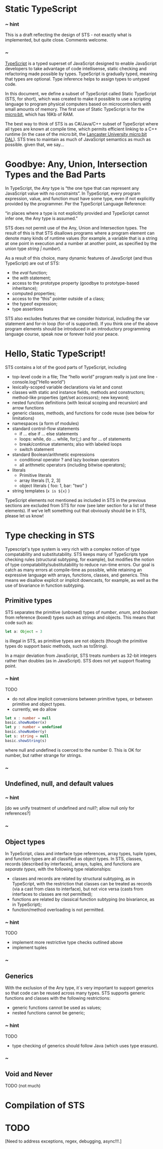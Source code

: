 # Static TypeScript

### ~ hint

This is a draft reflecting the design of STS - not exactly what is implemented, but quite close.
Comments welcome. 

### ~ 

[TypeScript](http://typescriptlang.org) is a typed superset of JavaScript designed to enable JavaScript developers 
to take advantage of code intellisense,
static checking and refactoring made possible by types.  TypeScript is gradually typed, meaning that types are optional. 
Type inference helps to assign types to untyped code.

In this document, we define a subset of TypeScript called Static TypeScript (STS, for short), 
which was created to make it possible to use a scripting language to program physical computers
based on microcontrollers with small amounts of memory. The first use of Static TypeScript is for
the [micro:bit](http://microbit.org), which has 16Kb of RAM.

The best way to think of STS is as C#/Java/C++ subset of TypeScript where all types 
are known at compile time, which permits efficient linking to a C++ runtime (in the
case of the micro:bit, the [Lancaster University micro:bit DAL](https://github.com/lancaster-university/microbit-dal)).
STS tries to maintain as much of JavaScript semantics as much as possible.
given that, we say... 

# Goodbye: Any, Union, Intersection Types and the Bad Parts 

In TypeScript, the *Any* type is “the one type that can represent any JavaScript value with no constraints”. 
In TypeScript, every program expression, value, and function must have some type, even if not explicitly 
provided by the programmer. Per the TypeScript Language Reference:

  “in places where a type is not explicitly provided and TypeScript cannot infer one, the Any type is assumed.”

STS does not permit use of the Any, Union and Intersection types.  The result of this is that
STS disallows programs where a program element can denote many kinds of runtime values 
(for example, a variable that is a string at one point in execution and a number at another point, 
as specified by the union type *string | number*).

As a result of this choice, many dynamic features of JavaScript (and thus TypeScript) are out of STS: 
* the *eval* function;
* the *with* statement;
* access to the prototype property (goodbye to prototype-based inheritance);
* computed properties;
* access to the “this” pointer outside of a class;
* the typeof expression;
* type assertions

STS also excludes features that we consider historical, 
including the var statement and for-in loop (for-of is supported).
If you think one of the above program elements should be introduced in an introductory programming
language course, speak now or forever hold your peace.

# Hello, Static TypeScript!

STS contains a lot of the good parts of TypeScript, including
* top-level code in a file; The “hello world” program really is just one line - console.log("Hello world")
* lexically-scoped variable declarations via let and const
* classes with static and instance fields, methods and constructors; method-like properties (get/set accessors); new keyword;
* nested function definitions (with lexical scoping and recursion) and arrow functions
* generic classes, methods, and functions for code reuse (see below for limitations)
* namespaces (a form of modules) 
* standard control-flow statements
  * if ... else if ... else statements
  * loops: while, do ... while, for(;;) and for ... of statements
  * break/continue statements; also with labeled loops
  * switch statement
* standard Boolean/arithmetic expressions
  * conditional operator ? and lazy boolean operators
  * all arithmetic operators (including bitwise operators);
* literals
  * Primitive literals
  * array literals [1, 2, 3]
  * object literals { foo: 1, bar: "two" }
* string templates (`x is ${x}` )

TypeScript elements not mentioned as included in STS in the previous sections are excluded from STS 
for now (see later section for a list of these elements). 
If we’ve left something out that obviously should be in STS, please let us know!


# Type checking in STS

Typescript's type system is very rich with a complex notion of type compatability and substitutability.
STS keeps many of TypeScripts type checking rules (structural subtyping, for example), but modifies 
the notion of type compatability/substitutability to reduce 
run-time errors. Our goal is catch as many errors at compile-time as possible, while retaining
an expressive language with arrays, functions, classes, and generics. This means we disallow explicit or
implicit downcasts, for example, as well as the use of bivariance in function subtyping. 

## Primitive types

STS separates the primitive (unboxed) types of *number*, *enum*, and *boolean* from reference (boxed) types 
such as strings and objects. This means that code such as:
```typescript
let a: Object = 3
```
is illegal in STS, as primitive types are not objects (though the primitive types do support basic methods,
such as toString). 

In a major deviation from JavaScript, STS treats *numbers* as 32-bit integers rather than doubles (as in JavaScript).
STS does not yet support floating point.

### ~ hint
TODO 
- do not allow implicit conversions between primitive types, or between primitive and object types.
- currently, we do allow
```typeScript
let x : number = null
basic.showNumber(x)
let y : number = undefined
basic.showNumber(y)
let s: string = null
basic.showString(s)
```
where null and undefined is coerced to the number 0. This is OK for number, but rather strange for strings. 
### ~

## Undefined, null, and default values

### ~ hint
[do we unify treatment of undefined and null?; allow null only for references?]
### ~

## Object types

In TypeScript, class and interface type references, array types, tuple types, and function types are all 
classified as object types. In STS, classes, records (described by interfaces), arrays, tuples, and functions
are *separate types*, with the following type relationships:
* classes and records are related by structural subtyping, as in TypeScript, with the 
  restriction that classes can be treated as records (via a cast from class to interface), but not vice versa 
  (casts from interfaces to classes are not permitted);
* functions are related by classical function subtyping (no bivariance, as in TypeScript); 
* function/method overloading is not permitted.

### ~ hint
TODO
* implement more restrictive type checks outlined above
* implement tuples
### ~

## Generics

With the exclusion of the Any type, it´s very important to support generics so that code can be reused
across many types. STS supports generic functions and classes with the following restrictions:
* generic functions cannot be used as values;
* nested functions cannot be generic;

### ~ hint
TODO
* type checking of generics should follow Java (which uses type erasure).
### ~

## Void and Never

TODO (not much)

# Compilation of STS

# TODO

[Need to address exceptions, regex, debugging, async!!!.]